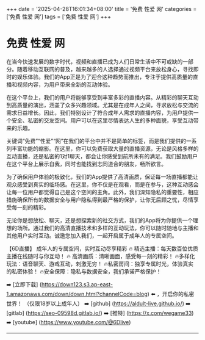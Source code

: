 +++
date = '2025-04-28T16:01:34+08:00'
title = '免费 性爱 网'
categories = ['免费 性爱 网']
tags = ['免费 性爱 网']
+++

# 免费 性爱 网

在当今快速发展的数字时代，视频和直播已成为人们日常生活中不可或缺的一部分。随着移动互联网的普及，越来越多的人选择通过视频平台来放松身心，寻找即时的娱乐体验。我们的App正是为了迎合这种趋势而推出，专注于提供高质量的直播和视频内容，为用户带来全新的互动体验。

在这个平台上，我们的用户将能够享受到丰富多彩的直播内容。从精彩的聊天互动到高质量的演出，涵盖了众多兴趣领域。尤其是在成年人之间，寻求放松与交流的需求日益增长。因此，我们特别设计了符合成年人需求的直播内容，为用户提供一个安全、私密的交友空间。用户可以在这里尽情表达人生的多种面貌，享受互动带来的乐趣。

关键词“免费”“性爱”“网”在我们的平台中并不是简单的标签，而是我们提供的一系列丰富功能的缩影。在这里，你可以免费获取大量的直播资源，无论是风格多样的互动直播，还是私密的1对1聊天，都会让你感受到前所未有的满足。我们鼓励用户在这个平台上展示自我，同时也能找到志同道合的朋友，畅所欲言。

为了确保用户体验的极致化，我们的App提供了高清画质，保证每一场直播都能让观众感受到真实的临场感。在这里，你不仅是在观看，而是在参与，这种互动感会让每一位用户都觉得自己是这个空间的主角。此外，我们深知隐私的重要性，相应措施确保所有的数据安全与用户隐私得到最严格的保护，让你无后顾之忧，尽情享受每一刻的精彩。

无论你是想放松、聊天，还是想探索新的社交方式，我们的App将为你提供一个理想的场所。通过我们的高清直播技术和多样的互动玩法，你可以随时随地与主播和其他用户实时互动。诚邀您加入我们，一起开启属于成年人的专属空间。

【6D直播】
成年人的专属空间，实时互动尽享精彩
🔥 精选主播：每天数百位优质主播在线随时与你互动！
🔥 高清画质：清晰画面，感受每一刻的精彩！
🔥多样化玩法：语音聊天、游戏互动，刺激无穷！
🔥私密房间：独享专属时光，体验真实的私密体验！
🔥安全保障：隐私与数据安全，我们承诺严格保护！

➡️ [立即下载] (https://down123.s3.ap-east-1.amazonaws.com/down/down.html?channelCode=blog) ⬅️ ，开启你的私密世界！
（仅限18岁以上成年人）
➡️ [github] (https://aldult-live.github.io/)
➡️ [gitlab] (https://seo-09598d.gitlab.io/)
➡️ [推特] (https://x.com/wegame33)
➡️ [youtube] (https://www.youtube.com/@6Dlive)

---
